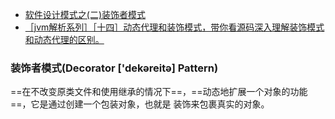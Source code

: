 - [软件设计模式之(二)装饰者模式](http://blog.csdn.net/chenyujing1234/article/details/7527084)
- [［jvm解析系列］［十四］动态代理和装饰模式，带你看源码深入理解装饰模式和动态代理的区别。](http://blog.csdn.net/u014629433/article/details/51694147)

### 装饰者模式(Decorator ['dekəreitə]   Pattern)    
==在不改变原类文件和使用继承的情况下==，==动态地扩展一个对象的功能==，它是通过创建一个包装对象，也就是 装饰来包裹真实的对象。   

